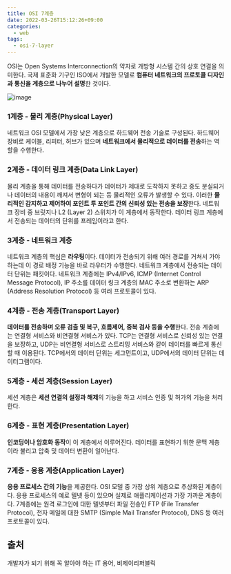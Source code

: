 ```yaml
---
title: OSI 7계층
date: 2022-03-26T15:12:26+09:00
categories:
  - web
tags: 
  - osi-7-layer
---
```


OSI는 Open Systems Interconnection의 약자로 개방형 시스템 간의 상호 연결을 의미한다. 국제 표준화 기구인 ISO에서 개발한 모델로 **컴퓨터 네트워크의 프로토콜 디자인과 통신을 계층으로 나누어 설명**한 것이다.

![image](https://user-images.githubusercontent.com/46465928/160979360-afef22df-02da-45e1-9254-5ecc9357858e.png)

### 1계층 - 물리 계층(Physical Layer)
네트워크 OSI 모델에서 가장 낮은 계층으로 하드웨어 전송 기술로 구성된다. 하드웨어 장비로 케이블, 리피터, 허브가 있으며 **네트워크에서 물리적으로 데이터를 전송**하는 역할을 수행한다.

### 2계층 - 데이터 링크 계층(Data Link Layer)
물리 계층을 통해 데이터를 전송하다가 데이터가 제대로 도착하지 못하고 중도 분실되거나 데이터의 내용이 깨져서 변형이 되는 등 물리적인 오류가 발생할 수 있다. 이러한 **물리적인 감지하고 제어하여 포인트 투 포인트 간의 신뢰성 있는 전송을 보장**한다. 네트워크 장비 중 브릿지나 L2 (Layer 2) 스위치가 이 계층에서 동작한다. 데이터 링크 계층에서 전송되는 데이터의 단위를 프레임이라고 한다.

### 3계층 - 네트워크 계층
네트워크 계층의 핵심은 **라우팅**이다. 데이터가 전송되기 위해 여러 경로를 거쳐서 가야 하는데 이 경로 배정 기능을 바로 라우터가 수행한다. 네트워크 계층에서 전송되는 데이터 단위는 패킷이다. 네트워크 계층에는 IPv4/IPv6, ICMP (Internet Control Message Protocol), IP 주소를 데이터 링크 계층의 MAC 주소로 변환하는 ARP (Address Resolution Protocol) 등 여러 프로토콜이 있다.

### 4계층 - 전송 계층(Transport Layer)
**데이터를 전송하며 오류 검출 및 복구, 흐름제어, 중복 검사 등을 수행**한다. 전송 계층에는 연결형 서비스와 비연결형 서비스가 있다. TCP는 연결형 서비스로 신뢰성 있는 연결을 보장하고, UDP는 비연결형 서비스로 스트리밍 서비스와 같이 데이터를 빠르게 통신할 때 이용된다. TCP에서의 데이터 단위는 세그먼트이고, UDP에서의 데이터 단위는 데이터그램이다.

### 5계층 - 세션 계층(Session Layer)
세션 계층은 **세션 연결의 설정과 해제**의 기능을 하고 서비스 인증 및 허가의 기능을 처리한다.

### 6계층 - 표현 계층(Presentation Layer)
**인코딩이나 암호화 동작**이 이 계층에서 이루어진다. 데이터를 표현하기 위한 문맥 계층이라 불리고 압축 및 데이터 변환이 일어난다.

### 7계층 - 응용 계층(Application Layer)
**응용 프로세스 간의 기능**을 제공한다. OSI 모델 중 가장 상위 계층으로 추상화된 계층이다. 응용 프로세스의 예로 텔넷 등이 있으며 실제로 애플리케이션과 가장 가까운 계층이다. 7계층에는 원격 로그인에 대한 텔넷부터 파일 전송인 FTP (File Transfer Protocol), 전자 메일에 대한 SMTP (Simple Mail Transfer Protocol), DNS 등 여러 프로토콜이 있다.

## 출처
개발자가 되기 위해 꼭 알아야 하는 IT 용어, 비제이리퍼블릭 
